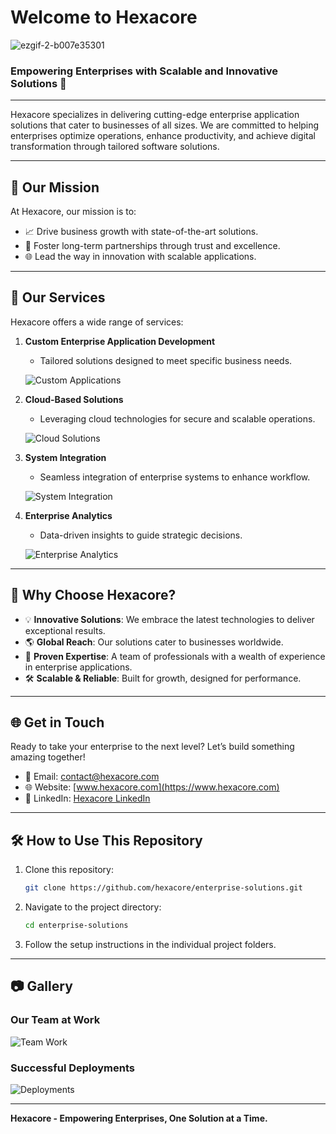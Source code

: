 # Welcome to **Hexacore**

![ezgif-2-b007e35301](https://github.com/user-attachments/assets/fc3d9e50-2a29-4f37-90e7-c41864a61064)


### Empowering Enterprises with Scalable and Innovative Solutions 🚀

---

Hexacore specializes in delivering cutting-edge enterprise application solutions that cater to businesses of all sizes. We are committed to helping enterprises optimize operations, enhance productivity, and achieve digital transformation through tailored software solutions.

---

## 🌟 Our Mission

At Hexacore, our mission is to:

- 📈 Drive business growth with state-of-the-art solutions.
- 🤝 Foster long-term partnerships through trust and excellence.
- 🌐 Lead the way in innovation with scalable applications.

---

## 💼 **Our Services**

Hexacore offers a wide range of services:

1. **Custom Enterprise Application Development**
   - Tailored solutions designed to meet specific business needs.

   ![Custom Applications](https://via.placeholder.com/800x400.gif?text=Custom+Applications+GIF)

2. **Cloud-Based Solutions**
   - Leveraging cloud technologies for secure and scalable operations.

   ![Cloud Solutions](https://via.placeholder.com/800x400.gif?text=Cloud+Solutions+GIF)

3. **System Integration**
   - Seamless integration of enterprise systems to enhance workflow.

   ![System Integration](https://via.placeholder.com/800x400.gif?text=System+Integration+GIF)

4. **Enterprise Analytics**
   - Data-driven insights to guide strategic decisions.

   ![Enterprise Analytics](https://via.placeholder.com/800x400.gif?text=Enterprise+Analytics+GIF)

---

## 🎯 **Why Choose Hexacore?**

- 💡 **Innovative Solutions**: We embrace the latest technologies to deliver exceptional results.
- 🌎 **Global Reach**: Our solutions cater to businesses worldwide.
- 📜 **Proven Expertise**: A team of professionals with a wealth of experience in enterprise applications.
- 🛠️ **Scalable & Reliable**: Built for growth, designed for performance.

---

## 🌐 **Get in Touch**

Ready to take your enterprise to the next level? Let’s build something amazing together!

- 📧 Email: [contact@hexacore.com](mailto:contact@hexacore.com)
- 🌐 Website: [www.hexacore.com](https://www.hexacore.com)
- 💼 LinkedIn: [Hexacore LinkedIn](https://www.linkedin.com/company/hexacore)

---

## 🛠️ **How to Use This Repository**

1. Clone this repository:
   ```bash
   git clone https://github.com/hexacore/enterprise-solutions.git
   ```

2. Navigate to the project directory:
   ```bash
   cd enterprise-solutions
   ```

3. Follow the setup instructions in the individual project folders.

---

## 📷 **Gallery**

### Our Team at Work
![Team Work](https://via.placeholder.com/800x400.gif?text=Team+GIF)

### Successful Deployments
![Deployments](https://via.placeholder.com/800x400.gif?text=Deployment+GIF)

---



**Hexacore - Empowering Enterprises, One Solution at a Time.**

